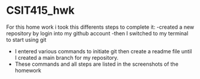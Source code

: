 # CSIT415_hwk
For this home work i took this differents steps to complete it:
-created a new repository by login into my github account 
-then I switched to my terminal to start using git 
- I entered various commands to initiate git then create a readme file until I created a main branch for my repository.
- These commands and all steps are listed in the screenshots of the homework
  
